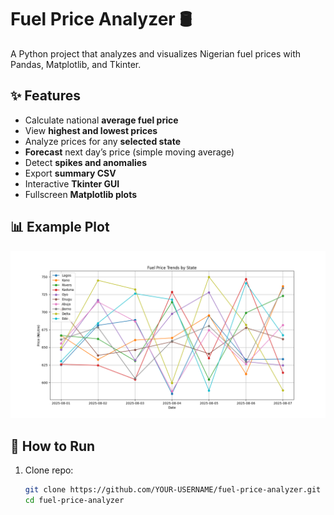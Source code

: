 # Fuel Price Analyzer 🛢️

A Python project that analyzes and visualizes Nigerian fuel prices with Pandas, Matplotlib, and Tkinter.

## ✨ Features
- Calculate national **average fuel price**
- View **highest and lowest prices**
- Analyze prices for any **selected state**
- **Forecast** next day’s price (simple moving average)
- Detect **spikes and anomalies**
- Export **summary CSV**
- Interactive **Tkinter GUI**
- Fullscreen **Matplotlib plots**

## 📊 Example Plot
![Example Plot](screenshot.png)

## 🚀 How to Run
1. Clone repo:
   ```bash
   git clone https://github.com/YOUR-USERNAME/fuel-price-analyzer.git
   cd fuel-price-analyzer

